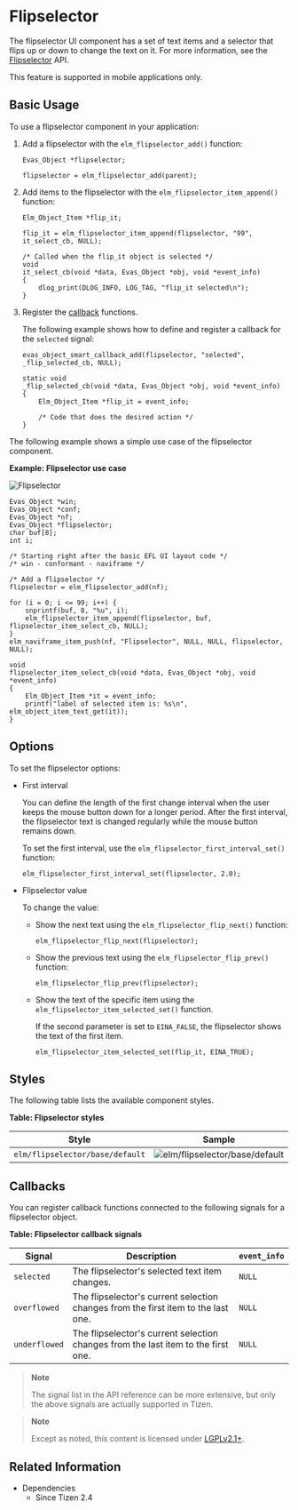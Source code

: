# Flipselector

The flipselector UI component has a set of text items and a selector that flips up or down to change the text on it. For more information, see the [Flipselector](../../../../api/common/latest/group__Elm__Flipselector.html) API.

This feature is supported in mobile applications only.

## Basic Usage

To use a flipselector component in your application:

1. Add a flipselector with the `elm_flipselector_add()` function:

   ```
   Evas_Object *flipselector;

   flipselector = elm_flipselector_add(parent);
   ```

2. Add items to the flipselector with the `elm_flipselector_item_append()` function:

   ```
   Elm_Object_Item *flip_it;

   flip_it = elm_flipselector_item_append(flipselector, "99", it_select_cb, NULL);

   /* Called when the flip_it object is selected */
   void
   it_select_cb(void *data, Evas_Object *obj, void *event_info)
   {
       dlog_print(DLOG_INFO, LOG_TAG, "flip_it selected\n");
   }
   ```

3. Register the [callback](#callbacks) functions.

   The following example shows how to define and register a callback for the `selected` signal:

   ```
   evas_object_smart_callback_add(flipselector, "selected", _flip_selected_cb, NULL);

   static void
   _flip_selected_cb(void *data, Evas_Object *obj, void *event_info)
   {
       Elm_Object_Item *flip_it = event_info;

       /* Code that does the desired action */
   }
   ```

The following example shows a simple use case of the flipselector component.

**Example: Flipselector use case**

![Flipselector](./media/flipselector1.png)

```
Evas_Object *win;
Evas_Object *conf;
Evas_Object *nf;
Evas_Object *flipselector;
char buf[8];
int i;

/* Starting right after the basic EFL UI layout code */
/* win - conformant - naviframe */

/* Add a flipselector */
flipselector = elm_flipselector_add(nf);

for (i = 0; i <= 99; i++) {
    snprintf(buf, 8, "%u", i);
    elm_flipselector_item_append(flipselector, buf, flipselector_item_select_cb, NULL);
}
elm_naviframe_item_push(nf, "Flipselector", NULL, NULL, flipselector, NULL);

void
flipselector_item_select_cb(void *data, Evas_Object *obj, void *event_info)
{
    Elm_Object_Item *it = event_info;
    printf("label of selected item is: %s\n", elm_object_item_text_get(it));
}
```

## Options

To set the flipselector options:

- First interval

  You can define the length of the first change interval when the user keeps the mouse button down for a longer period. After the first interval, the flipselector text is changed regularly while the mouse button remains down.

  To set the first interval, use the `elm_flipselector_first_interval_set()` function:

  ```
  elm_flipselector_first_interval_set(flipselector, 2.0);
  ```

- Flipselector value

  To change the value:

  - Show the next text using the `elm_flipselector_flip_next()` function:

    ```
    elm_flipselector_flip_next(flipselector);
    ```

  - Show the previous text using the `elm_flipselector_flip_prev()` function:

    ```
    elm_flipselector_flip_prev(flipselector);
    ```

  - Show the text of the specific item using the `elm_flipselector_item_selected_set()` function.

    If the second parameter is set to `EINA_FALSE`, the flipselector shows the text of the first item.

    ```
    elm_flipselector_item_selected_set(flip_it, EINA_TRUE);
    ```

## Styles

The following table lists the available component styles.

**Table: Flipselector styles**

| Style                           | Sample                                   |
|---------------------------------|------------------------------------------|
| `elm/flipselector/base/default` | ![elm/flipselector/base/default](./media/flipsel_default.png) |

## Callbacks

You can register callback functions connected to the following signals for a flipselector object.

**Table: Flipselector callback signals**

| Signal        | Description                              | `event_info` |
|---------------|------------------------------------------|--------------|
| `selected`    | The flipselector's selected text item changes. | `NULL`       |
| `overflowed`  | The flipselector's current selection changes from the first item to the last one. | `NULL`       |
| `underflowed` | The flipselector's current selection changes from the last item to the first one. | `NULL`       |

> **Note**
>
> The signal list in the API reference can be more extensive, but only the above signals are actually supported in Tizen.

> **Note**
>
> Except as noted, this content is licensed under [LGPLv2.1+](http://opensource.org/licenses/LGPL-2.1).

## Related Information
- Dependencies
  - Since Tizen 2.4
